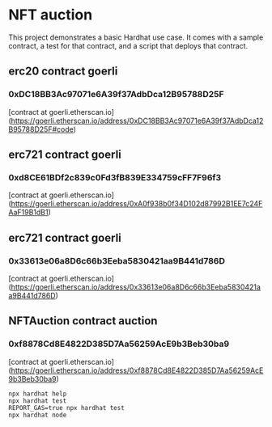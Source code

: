 # NFT auction

This project demonstrates a basic Hardhat use case. It comes with a sample contract, a test for that contract, and a script that deploys that contract.

## erc20 contract goerli
### 0xDC18BB3Ac97071e6A39f37AdbDca12B95788D25F

[contract at goerli.etherscan.io] (https://goerli.etherscan.io/address/0xDC18BB3Ac97071e6A39f37AdbDca12B95788D25F#code)

## erc721 contract goerli
### 0xd8CE61BDf2c839c0Fd3fB839E334759cFF7F96f3
[contract at goerli.etherscan.io] (https://goerli.etherscan.io/address/0xA0f938b0f34D102d87992B1EE7c24FAaF19B1dB1)

## erc721 contract goerli
### 0x33613e06a8D6c66b3Eeba5830421aa9B441d786D
[contract at goerli.etherscan.io] (https://goerli.etherscan.io/address/0x33613e06a8D6c66b3Eeba5830421aa9B441d786D)

## NFTAuction contract auction
### 0xf8878Cd8E4822D385D7Aa56259AcE9b3Beb30ba9
[contract at goerli.etherscan.io] (https://goerli.etherscan.io/address/0xf8878Cd8E4822D385D7Aa56259AcE9b3Beb30ba9)



```shell
npx hardhat help
npx hardhat test
REPORT_GAS=true npx hardhat test
npx hardhat node

```

